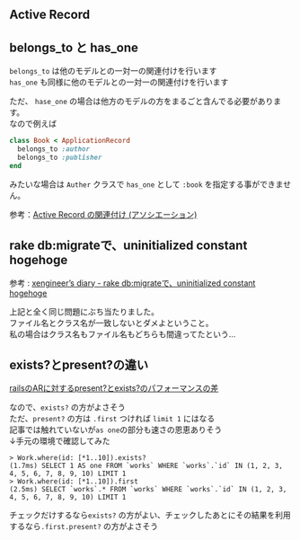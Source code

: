 Active Record
---

## belongs_to と has_one

`belongs_to` は他のモデルとの一対一の関連付けを行います  
`has_one` も同様に他のモデルとの一対一の関連付けを行います

ただ、 `hase_one` の場合は他方のモデルの方をまるごと含んでる必要があります。  
なので例えば

```ruby
class Book < ApplicationRecord
  belongs_to :author
  belongs_to :publisher
end
```

みたいな場合は `Auther` クラスで `has_one` として `:book` を指定する事ができません。

参考：[Active Record の関連付け (アソシエーション)](https://railsguides.jp/association_basics.html)

## rake db:migrateで、uninitialized constant hogehoge

参考 : [xengineer’s diary - rake db:migrateで、uninitialized constant hogehoge](http://xengineer.hatenablog.com/entry/2014/12/08/_rake_db%3Amigrate%E3%81%A7%E3%80%81uninitialized_constant_hogehoge)

上記と全く同じ問題にぶち当たりました。  
ファイル名とクラス名が一致しないとダメよということ。  
私の場合はクラス名もファイル名もどちらも間違ってたという…

## exists?とpresent?の違い

[railsのARに対するpresent?とexists?のパフォーマンスの差](http://mikamisan.hatenablog.com/entry/2017/09/26/223137)

なので、`exists?` の方がよさそう  
ただ、`present?` の方は `.first` つければ `limit 1` にはなる  
記事では触れていないが`as one`の部分も速さの恩恵ありそう  
↓手元の環境で確認してみた

```
> Work.where(id: [*1..10]).exists?
(1.7ms) SELECT 1 AS one FROM `works` WHERE `works`.`id` IN (1, 2, 3, 4, 5, 6, 7, 8, 9, 10) LIMIT 1
> Work.where(id: [*1..10]).first
(2.5ms) SELECT `works`.* FROM `works` WHERE `works`.`id` IN (1, 2, 3, 4, 5, 6, 7, 8, 9, 10) LIMIT 1
```

チェックだけするなら`exists?` の方がよい、チェックしたあとにその結果を利用するなら`.first.present?` の方がよさそう
